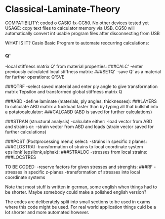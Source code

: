 # Classical-Laminate-Theory

COMPATIBILITY: coded o CASIO fx-CG50. No other devices tested yet
USAGE: copy text files to calculator memory via USB. CG50 will automatically convert int usable program files after disconnecting from USB

WHAT IS IT?
Casio Basic Program to automate reocurring calculations:

### Q'
-local stiffness matrix Q' from material properties: ###CALC'
-enter previously calculated local stiffness matrix: ###SETQ'
-save Q' as a material for further operations: Q'SVE

###QTRF
-select saved material and enter ply angle
to give transformation matrix Tepsilon and transformed global stiffness matrix Q

###ABD
-define laminate (materials, ply angles, thicknesses): ###LAYERS
to calculate ABD matrix a fuckload faster than by typing all that bullshit into a potatocalculator: ###CALCABD
(ABD is saved for further calculations)

###STRAN (structural analysis)
-calculate either:
  -load vector from ABD and strains
 or:
  -strain vector from ABD and loads
(strain vector saved for further calculations)


###POST (Postprocessing menu)
   select:
   -strains in specific z planes: ###GLOSTRAI
   -transformation of strains to local coordinate system epsilonk'(epsilonk,alphak): ###STRALOC
   -stresses from local strains: ###LOCSTRES

   TO BE CODED:
   -reserve factors for given stresses and strenghts: ###RF
   -stresses in specific z-planes
   -transformation of stresses into local coordinate systems


Note that most stuff is written in german, some english when things had to be shorter. Maybe somebody could make a polished english version?

The codes are deliberately split into small sections to be used in exams where this code might be used.
For real world application things culd be a lot shorter and more automated however.
